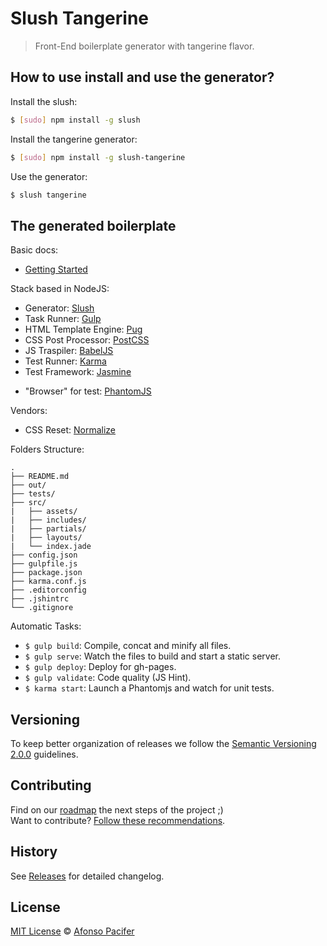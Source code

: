# Slush Tangerine

> Front-End boilerplate generator with tangerine flavor.

## How to use install and use the generator?

Install the slush:

```sh
$ [sudo] npm install -g slush
```

Install the tangerine generator:

```sh
$ [sudo] npm install -g slush-tangerine
```

Use the generator:

```sh
$ slush tangerine
```

## The generated boilerplate

Basic docs:

- [Getting Started](docs.md)

Stack based in NodeJS:

- Generator: [Slush](http://slushjs.github.io/#/)
- Task Runner: [Gulp](http://gulpjs.com/)
- HTML Template Engine: [Pug](http://jade-lang.com/)
- CSS Post Processor: [PostCSS](https://github.com/postcss/postcss)
- JS Traspiler: [BabelJS](https://babeljs.io/)
- Test Runner: [Karma](https://www.npmjs.com/package/karma)
- Test Framework: [Jasmine](https://github.com/karma-runner/karma-jasmine)
<!-- - CSS Regression Testing: [BackstopJS](https://github.com/garris/BackstopJS) -->
- "Browser" for test: [PhantomJS](http://phantomjs.org/)

Vendors:

- CSS Reset: [Normalize](https://necolas.github.io/normalize.css/)

Folders Structure:

	.
	├── README.md
	├── out/
	├── tests/
	├── src/
	|   ├── assets/
	|   ├── includes/
	|   ├── partials/
	|   ├── layouts/
	|   └── index.jade
	├── config.json
	├── gulpfile.js
	├── package.json
	├── karma.conf.js
	├── .editorconfig
	├── .jshintrc
	└── .gitignore

Automatic Tasks:

- `$ gulp build`: Compile, concat and minify all files.
- `$ gulp serve`: Watch the files to build and start a static server.
- `$ gulp deploy`: Deploy for gh-pages.
- `$ gulp validate`: Code quality (JS Hint).
- `$ karma start`: Launch a Phantomjs and watch for unit tests.

## Versioning

To keep better organization of releases we follow the [Semantic Versioning 2.0.0](http://semver.org/) guidelines.

## Contributing

Find on our [roadmap](https://github.com/afonsopacifer/slush-tangerine/issues/1) the next steps of the project ;)
<br>
Want to contribute? [Follow these recommendations](https://github.com/afonsopacifer/slush-tangerine/blob/master/CONTRIBUTING.md).

## History

See [Releases](https://github.com/afonsopacifer/slush-tangerine/releases) for detailed changelog.

## License

[MIT License](https://github.com/afonsopacifer/slush-tangerine/blob/master/LICENSE.md) © [Afonso Pacifer](http://afonsopacifer.com/)

